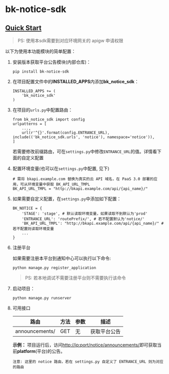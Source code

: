# bk-notice-sdk

## [Quick Start]()
> PS: 使用本sdk需要到对应环境网关的 apigw 申请权限

以下为使用本功能模块的简单配置：

1. 安装版本获取平台公告模块(内部仓库)：

    ```
    pip install bk-notice-sdk
    ```

2. 在项目配置文件中的**INSTALLED_APPS**内添加**bk_notice_sdk**：

    ```
    INSTALLED_APPS += (
        'bk_notice_sdk'
    )
    ```

3. 在项目的`urls.py`中配置路由：

   ```
   from bk_notice_sdk import config
   urlpatterns = [
       ...,
       url(r'^{}'.format(config.ENTRANCE_URL), include(('bk_notice_sdk.urls', 'notice'), namespace='notice')),
   ] 
   ```
   若需要修改前缀路由，可在`settings.py`中修改`ENTRANCE_URL`的值。详情看下面的自定义配置

4. 配置环境变量(也可以在`settings.py`中配置, 见下)
   ```
   # 需将 bkapi.example.com 替换为真实的云 API 域名，在 PaaS 3.0 部署的应用，可从环境变量中获取 BK_API_URL_TMPL
   BK_API_URL_TMPL = "http://bkapi.example.com/api/{api_name}/"
   ```
5. 如果需要自定义配置，在`settings.py`中添加如下配置：

    ```
    BK_NOTICE = {
        'STAGE': 'stage', # 默认读取环境变量，如果读取不到默认为'prod'
        'ENTRANCE_URL': 'routePrefix/', # 若不配置默认为'notice/'
        'BK_API_URL_TMPL': "http://bkapi.example.com/api/{api_name}/" # 若不配置则读取环境变量
        ...
    }
    ```
6. 注册平台

   如果需要注册本平台到通知中心可以执行以下命令:
   ```
   python manage.py register_application
   ```
   > PS: 若本地调试不需要注册平台则不需要执行该命令
7. 启动项目：

    ```
    python manage.py runserver
    ```
8. 可用接口

   | 路由       | 方法   | 参数 | 描述     |
      |----------|------|----|--------|
   | announcements/ | GET  | 无  | 获取平台公告 |

   **示例：**
   项目运行后，访问[http://ip:port/notice/announcements/]()即可获取当前**platform**(平台)的公告。

   `注意: 这里的 notice 路由，若在 settings.py 自定义了 ENTRANCE_URL 则为对应的路由`
